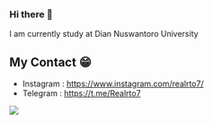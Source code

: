 ### Hi there 👋

I am currently study at Dian Nuswantoro University

## My Contact :grin:
- Instagram : https://www.instagram.com/realrto7/
- Telegram  : https://t.me/Realrto7

![](https://media.giphy.com/media/lReVblhSRtxXtfK81w/giphy.gif)
